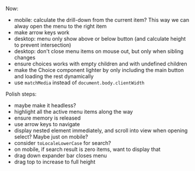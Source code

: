 Now:

- mobile: calculate the drill-down from the current item? This way we can alway open the menu to the right item
- make arrow keys work
- desktop: menu only show above or below button (and calculate height to prevent intersection)
- desktop: don't close menu items on mouse out, but only when sibling changes
- ensure choices works with empty children and with undefined children
- make the Choice component lighter by only including the main button and loading the rest dynamically
- use `matchMedia` instead of `document.body.clientWidth`

Polish steps:

- maybe make it headless?
- highlight all the active menu items along the way
- ensure memory is released
- use arrow keys to navigate
- display nested element immediately, and scroll into view when opening select? Maybe just on mobile?
- consider `toLocaleLowerCase` for search?
- on mobile, if search result is zero items, want to display that
- drag down expander bar closes menu
- drag top to increase to full height
